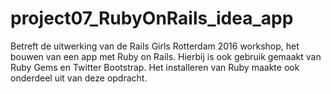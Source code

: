 # project07_RubyOnRails_idea_app
Betreft de uitwerking van de Rails Girls Rotterdam 2016 workshop, het bouwen van een app met Ruby on Rails. Hierbij is ook gebruik gemaakt van Ruby Gems en Twitter Bootstrap. Het installeren van Ruby maakte ook onderdeel uit van deze opdracht.
